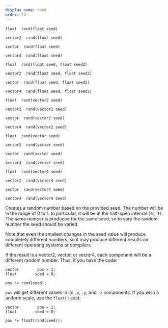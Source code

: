 ```yaml
---
display_name: rand
order: 29
---
```

`float  rand(float seed)`

`vector2  rand(float seed)`

`vector  rand(float seed)`

`vector4  rand(float seed)`

`float  rand(float seed, float seed2)`

`vector2  rand(float seed, float seed2)`

`vector  rand(float seed, float seed2)`

`vector4  rand(float seed, float seed2)`

`float  rand(vector2 seed)`

`vector2  rand(vector2 seed)`

`vector  rand(vector2 seed)`

`vector4  rand(vector2 seed)`

`float  rand(vector seed)`

`vector2  rand(vector seed)`

`vector  rand(vector seed)`

`vector4  rand(vector seed)`

`float  rand(vector4 seed)`

`vector2  rand(vector4 seed)`

`vector  rand(vector4 seed)`

`vector4  rand(vector4 seed)`

Creates a random number based on the provided seed. The number will
be in the range of 0 to 1. In particular, it will be in the half-open interval `[0, 1)`. The same number is produced for the same
seed, so to vary the random number the seed should be varied.

Note that even the smallest changes in the seed value will produce
completely different numbers, so it may produce different results
on different operating systems or compilers.

If the result is a vector2, vector, or vector4, each component will be a
different random number. Thus, if you have the code:

```vex
vector        pos = 1;
float        seed = 0;

pos *= rand(seed);

```

`pos` will get different values in its `.x`, `.y`, and `.z` components. If you wish a uniform scale, use the `float()` cast:

```vex
vector        pos = 1;
float        seed = 0;

pos *= float(rand(seed));

```
